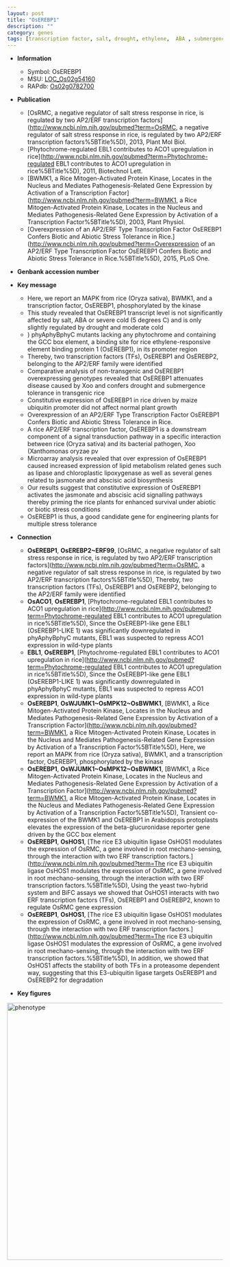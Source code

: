 ```yaml
---
layout: post
title: "OsEREBP1"
description: ""
category: genes
tags: [transcription factor, salt, drought, ethylene,  ABA , submergence, growth, abiotic stress, jasmonate, disease, tolerance, stress,  xoo , Ubiquitin, submergence tolerance, abscisic acid, stress tolerance, biotic stress, plant growth, abscisic acid biosynthesis]
---
```


* **Information**  
    + Symbol: OsEREBP1  
    + MSU: [LOC_Os02g54160](http://rice.plantbiology.msu.edu/cgi-bin/ORF_infopage.cgi?orf=LOC_Os02g54160)  
    + RAPdb: [Os02g0782700](http://rapdb.dna.affrc.go.jp/viewer/gbrowse_details/irgsp1?name=Os02g0782700)  

* **Publication**  
    + [OsRMC, a negative regulator of salt stress response in rice, is regulated by two AP2/ERF transcription factors](http://www.ncbi.nlm.nih.gov/pubmed?term=OsRMC, a negative regulator of salt stress response in rice, is regulated by two AP2/ERF transcription factors%5BTitle%5D), 2013, Plant Mol Biol.
    + [Phytochrome-regulated EBL1 contributes to ACO1 upregulation in rice](http://www.ncbi.nlm.nih.gov/pubmed?term=Phytochrome-regulated EBL1 contributes to ACO1 upregulation in rice%5BTitle%5D), 2011, Biotechnol Lett.
    + [BWMK1, a Rice Mitogen-Activated Protein Kinase, Locates in the Nucleus and Mediates Pathogenesis-Related Gene Expression by Activation of a Transcription Factor](http://www.ncbi.nlm.nih.gov/pubmed?term=BWMK1, a Rice Mitogen-Activated Protein Kinase, Locates in the Nucleus and Mediates Pathogenesis-Related Gene Expression by Activation of a Transcription Factor%5BTitle%5D), 2003, Plant Physiol.
    + [Overexpression of an AP2/ERF Type Transcription Factor OsEREBP1 Confers Biotic and Abiotic Stress Tolerance in Rice.](http://www.ncbi.nlm.nih.gov/pubmed?term=Overexpression of an AP2/ERF Type Transcription Factor OsEREBP1 Confers Biotic and Abiotic Stress Tolerance in Rice.%5BTitle%5D), 2015, PLoS One.

* **Genbank accession number**  

* **Key message**  
    + Here, we report an MAPK from rice (Oryza sativa), BWMK1, and a transcription factor, OsEREBP1, phosphorylated by the kinase
    + This study revealed that OsEREBP1 transcript level is not significantly affected by salt, ABA or severe cold (5 degrees C) and is only slightly regulated by drought and moderate cold
    + ) phyAphyBphyC mutants lacking any phytochrome and containing the GCC box element, a binding site for rice ethylene-responsive element binding protein 1 (OsEREBP1), in its promoter region
    + Thereby, two transcription factors (TFs), OsEREBP1 and OsEREBP2, belonging to the AP2/ERF family were identified
    + Comparative analysis of non-transgenic and OsEREBP1 overexpressing genotypes revealed that OsEREBP1 attenuates disease caused by Xoo and confers drought and submergence tolerance in transgenic rice
    + Constitutive expression of OsEREBP1 in rice driven by maize ubiquitin promoter did not affect normal plant growth
    + Overexpression of an AP2/ERF Type Transcription Factor OsEREBP1 Confers Biotic and Abiotic Stress Tolerance in Rice.
    + A rice AP2/ERF transcription factor, OsEREBP1 is a downstream component of a signal transduction pathway in a specific interaction between rice (Oryza sativa) and its bacterial pathogen, Xoo (Xanthomonas oryzae pv
    + Microarray analysis revealed that over expression of OsEREBP1 caused increased expression of lipid metabolism related genes such as lipase and chloroplastic lipoxygenase as well as several genes related to jasmonate and abscisic acid biosynthesis
    + Our results suggest that constitutive expression of OsEREBP1 activates the jasmonate and abscisic acid signalling pathways thereby priming the rice plants for enhanced survival under abiotic or biotic stress conditions
    + OsEREBP1 is thus, a good candidate gene for engineering plants for multiple stress tolerance

* **Connection**  
    + __OsEREBP1__, __OsEREBP2~ERF99__, [OsRMC, a negative regulator of salt stress response in rice, is regulated by two AP2/ERF transcription factors](http://www.ncbi.nlm.nih.gov/pubmed?term=OsRMC, a negative regulator of salt stress response in rice, is regulated by two AP2/ERF transcription factors%5BTitle%5D), Thereby, two transcription factors (TFs), OsEREBP1 and OsEREBP2, belonging to the AP2/ERF family were identified
    + __OsACO1__, __OsEREBP1__, [Phytochrome-regulated EBL1 contributes to ACO1 upregulation in rice](http://www.ncbi.nlm.nih.gov/pubmed?term=Phytochrome-regulated EBL1 contributes to ACO1 upregulation in rice%5BTitle%5D), Since the OsEREBP1-like gene EBL1 (OsEREBP1-LIKE 1) was significantly downregulated in phyAphyBphyC mutants, EBL1 was suspected to repress ACO1 expression in wild-type plants
    + __EBL1__, __OsEREBP1__, [Phytochrome-regulated EBL1 contributes to ACO1 upregulation in rice](http://www.ncbi.nlm.nih.gov/pubmed?term=Phytochrome-regulated EBL1 contributes to ACO1 upregulation in rice%5BTitle%5D), Since the OsEREBP1-like gene EBL1 (OsEREBP1-LIKE 1) was significantly downregulated in phyAphyBphyC mutants, EBL1 was suspected to repress ACO1 expression in wild-type plants
    + __OsEREBP1__, __OsWJUMK1~OsMPK12~OsBWMK1__, [BWMK1, a Rice Mitogen-Activated Protein Kinase, Locates in the Nucleus and Mediates Pathogenesis-Related Gene Expression by Activation of a Transcription Factor](http://www.ncbi.nlm.nih.gov/pubmed?term=BWMK1, a Rice Mitogen-Activated Protein Kinase, Locates in the Nucleus and Mediates Pathogenesis-Related Gene Expression by Activation of a Transcription Factor%5BTitle%5D), Here, we report an MAPK from rice (Oryza sativa), BWMK1, and a transcription factor, OsEREBP1, phosphorylated by the kinase
    + __OsEREBP1__, __OsWJUMK1~OsMPK12~OsBWMK1__, [BWMK1, a Rice Mitogen-Activated Protein Kinase, Locates in the Nucleus and Mediates Pathogenesis-Related Gene Expression by Activation of a Transcription Factor](http://www.ncbi.nlm.nih.gov/pubmed?term=BWMK1, a Rice Mitogen-Activated Protein Kinase, Locates in the Nucleus and Mediates Pathogenesis-Related Gene Expression by Activation of a Transcription Factor%5BTitle%5D), Transient co-expression of the BWMK1 and OsEREBP1 in Arabidopsis protoplasts elevates the expression of the beta-glucuronidase reporter gene driven by the GCC box element
    + __OsEREBP1__, __OsHOS1__, [The rice E3 ubiquitin ligase OsHOS1 modulates the expression of OsRMC, a gene involved in root mechano-sensing, through the interaction with two ERF transcription factors.](http://www.ncbi.nlm.nih.gov/pubmed?term=The rice E3 ubiquitin ligase OsHOS1 modulates the expression of OsRMC, a gene involved in root mechano-sensing, through the interaction with two ERF transcription factors.%5BTitle%5D), Using the yeast two-hybrid system and BiFC assays we showed that OsHOS1 interacts with two ERF transcription factors (TFs), OsEREBP1 and OsEREBP2, known to regulate OsRMC gene expression
    + __OsEREBP1__, __OsHOS1__, [The rice E3 ubiquitin ligase OsHOS1 modulates the expression of OsRMC, a gene involved in root mechano-sensing, through the interaction with two ERF transcription factors.](http://www.ncbi.nlm.nih.gov/pubmed?term=The rice E3 ubiquitin ligase OsHOS1 modulates the expression of OsRMC, a gene involved in root mechano-sensing, through the interaction with two ERF transcription factors.%5BTitle%5D), In addition, we showed that OsHOS1 affects the stability of both TFs in a proteasome dependent way, suggesting that this E3-ubiquitin ligase targets OsEREBP1 and OsEREBP2 for degradation

* **Key figures**  
<img src="http://funRiceGenes.github.io/images/OsEREBP1.pheno.png" alt="phenotype"  style="width: 600px;"/>




